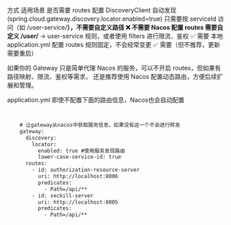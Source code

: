 

方式	                                     适用场景	                                           是否需要 routes 配置
DiscoveryClient          自动发现 (spring.cloud.gateway.discovery.locator.enabled=true)
                            只需要按 serviceId 访问（如 /user-service/**），不需要自定义路径	            ❌ 不需要
Nacos 配置 routes	     需要自定义 /user/** -> user-service 规则，或者使用 filters 进行限流、鉴权	    ✅ 需要
本地 application.yml                 配置 routes	规则固定，不会经常变更                                	✅ 需要（但不推荐，更新需要重启）



如果你的 Gateway 只是简单代理 Nacos 的服务，可以不开启 routes，但如果有路径映射、限流、鉴权等需求，
还是推荐使用 Nacos 配置动态路由，方便后续扩展和管理。




application.yml 即使不配置下面的路由信息，Nacos也会自动配置

```xml


    # 让gateway从nacos中获取服务信息，如果没有这一个不会进行转发
    gateway:
      discovery:
        locator:
          enabled: true #使用服务发现路由
          lower-case-service-id: true
      routes:
        - id: authorization-resource-server
          uri: http://localhost:8006
          predicates:
            - Path=/api/**
        - id: seckill-server
          uri: http://localhost:8005
          predicates:
            - Path=/api/**
```